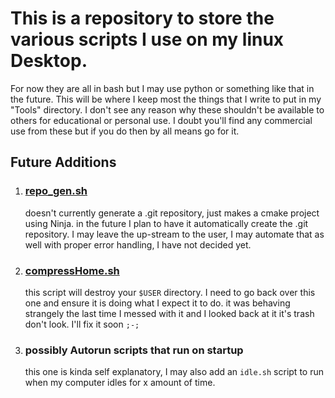 # This is a repository to store the various scripts I use on my linux Desktop.
For now they are all in bash but I may use python or something like that in the future. This will be where I keep most the things that I write to put in my "Tools" directory. I don't see any reason why these shouldn't be available to others for educational or personal use. I doubt you'll find any commercial use from these but if you do then by all means go for it. 


## Future Additions
1. ### [repo_gen.sh](./repo_gen.sh)
    doesn't currently generate a .git repository, just makes a cmake project using Ninja. in the future I plan to have it automatically create the .git repository. I may leave the up-stream to the user, I may automate that as well with proper error handling, I have not decided yet.
2. ### [compressHome.sh](./compressHome.sh)
    this script will destroy your `$USER` directory. I need to go back over this one and ensure it is doing what I expect it to do. it was behaving strangely the last time I messed with it and I looked back at it it's trash don't look. I'll fix it soon `;-;`
3. ### possibly Autorun scripts that run on startup
    this one is kinda self explanatory, I may also add an `idle.sh` script to run when my computer idles for x amount of time.